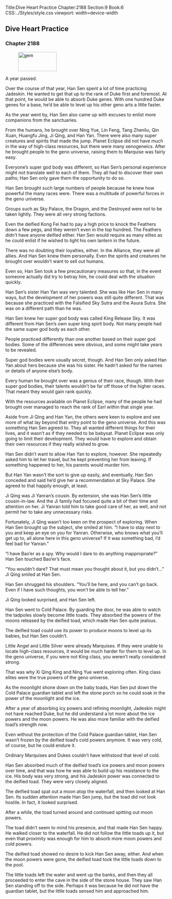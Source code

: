 Title:Dive Heart Practice 
Chapter:2188 
Section:9 
Book:6 
CSS:../Styles/style.css 
viewport: width=device-width
  
## Dive Heart Practice
### Chapter 2188 
<figure>
	<img src="../Images/gem.gif" alt="gem" id="gem" width="120" height="60" />
</figure>
  

  
  A year passed.

Over the course of that year, Han Sen spent a lot of time practicing Jadeskin. He wanted to get that up to the rank of Duke first and foremost. At that point, he would be able to absorb Duke genes. With one hundred Duke genes for a base, he’d be able to level up his other geno arts a little faster.

As the year went by, Han Sen also came up with excuses to enlist more companions from the sanctuaries.

From the humans, he brought over Ning Yue, Lin Feng, Tang Zhenliu, Qin Xuan, Huangfu Jing, Ji Qing, and Han Yan. There were also many super creatures and spirits that made the jump. Planet Eclipse did not have much in the way of high-class resources, but there were many xenogeneics. After he brought people to the geno universe, raising them to Marquise was fairly easy.

Everyone’s super god body was different, so Han Sen’s personal experience might not translate well to each of them. They all had to discover their own paths; Han Sen only gave them the opportunity to do so.

Han Sen brought such large numbers of people because he knew how powerful the many races were. There was a multitude of powerful forces in the geno universe.

Groups such as Sky Palace, the Dragon, and the Destroyed were not to be taken lightly. They were all very strong factions.

Even the deified Kong Fei had to pay a high price to knock the Feathers down a few pegs, and they weren’t even in the top hundred. The Feathers didn’t have anyone deified either. Han Sen would require as many elites as he could enlist if he wished to light his own lantern in the future.

There was no doubting their loyalties, either. In the Alliance, they were all allies. And Han Sen knew them personally. Even the spirits and creatures he brought over wouldn’t want to sell out humans.

Even so, Han Sen took a few precautionary measures so that, in the event someone actually did try to betray him, he could deal with the situation quickly.

Han Sen’s sister Han Yan was very talented. She was like Han Sen in many ways, but the development of her powers was still quite different. That was because she practiced with the Falsified Sky Sutra and the Asura Sutra. She was on a different path than he was.

Han Sen knew her super god body was called King Release Sky. It was different from Han Sen’s own super king spirit body. Not many people had the same super god body as each other.

People practiced differently than one another based on their super god bodies. Some of the differences were obvious, and some might take years to be revealed.

Super god bodies were usually secret, though. And Han Sen only asked Han Yan about hers because she was his sister. He hadn’t asked for the names or details of anyone else’s body.

Every human he brought over was a genius of their race, though. With their super god bodies, their talents wouldn’t be far off those of the higher races. That meant they would gain rank quickly.

With the resources available on Planet Eclipse, many of the people he had brought over managed to reach the rank of Earl within that single year.

Aside from Ji Qing and Han Yan, the others were keen to explore and see more of what lay beyond that entry point to the geno universe. And this was something Han Sen agreed to. They all wanted different things for their lives, and it wasn’t as if they needed to be babysat. Planet Eclipse was only going to limit their development. They would have to explore and obtain their own resources if they really wished to grow.

Han Sen didn’t want to allow Han Yan to explore, however. She repeatedly asked him to let her travel, but he kept preventing her from leaving. If something happened to her, his parents would murder him.

But Han Yan wasn’t the sort to give up easily, and eventually, Han Sen conceded and said he’d give her a recommendation at Sky Palace. She agreed to that happily enough, at least.

Ji Qing was Ji Yanran’s cousin. By extension, she was Han Sen’s little cousin-in-law. And the Ji family had focused quite a bit of their time and attention on her. Ji Yanran told him to take good care of her, as well, and not permit her to take any unnecessary risks.

Fortunately, Ji Qing wasn’t too keen on the prospect of exploring. When Han Sen brought up the subject, she smiled at him. “I have to stay next to you and keep an eye on you for Yanran. Otherwise, who knows what you’ll get up to, all alone here in this geno universe? If it was something bad, I’d feel bad for Yanran.”

“I have Bao’er as a spy. Why would I dare to do anything inappropriate?” Han Sen touched Bao’er’s face.

“You wouldn’t dare? That must mean you thought about it, but you didn’t…” Ji Qing smiled at Han Sen.

Han Sen shrugged his shoulders. “You’ll be here, and you can’t go back. Even if I have such thoughts, you won’t be able to tell her.”

Ji Qing looked surprised, and Han Sen left.

Han Sen went to Cold Palace. By guarding the door, he was able to watch the tadpoles slowly become little toads. They absorbed the powers of the moons released by the deified toad, which made Han Sen quite jealous.

The deified toad could use its power to produce moons to level up its babies, but Han Sen couldn’t.

Little Angel and Little Silver were already Marquises. If they were unable to locate high-class resources, it would be much harder for them to level up. In the geno universe, if you were not King class, you weren’t really considered strong.

That was why Xi Qing King and Ning Yue went exploring often. King class elites were the true powers of the geno universe.

As the moonlight shone down on the baby toads, Han Sen put down the Cold Palace guardian tablet and left the stone porch so he could soak in the power of the moonlight and the ice.

After a year of absorbing icy powers and refining moonlight, Jadeskin might not have reached Duke, but he did understand a lot more about the ice powers and the moon powers. He was also more familiar with the deified toad’s strength now.

Even without the protection of the Cold Palace guardian tablet, Han Sen wasn’t frozen by the deified toad’s cold powers anymore. It was very cold, of course, but he could endure it.

Ordinary Marquises and Dukes couldn’t have withstood that level of cold.

Han Sen absorbed much of the deified toad’s ice powers and moon powers over time, and that was how he was able to build up his resistance to the ice. His body was very strong, and his Jadeskin power was connected to the deified toad. They were very closely aligned.

The deified toad spat out a moon atop the waterfall, and then looked at Han Sen. Its sudden attention made Han Sen jump, but the toad did not look hostile. In fact, it looked surprised.

After a while, the toad turned around and continued spitting out moon powers.

The toad didn’t seem to mind his presence, and that made Han Sen happy. He walked closer to the waterfall. He did not follow the little toads up it, but even that proximity was enough for him to absorb more moon powers and cold powers.

The deified toad showed no desire to kick Han Sen away, either. And when the moon powers were gone, the deified toad took the little toads down to the pool.

The little toads left the water and went up the banks, and then they all proceeded to enter the cave in the side of the stone house. They saw Han Sen standing off to the side. Perhaps it was because he did not have the guardian tablet, but the little toads sensed him and approached him.
